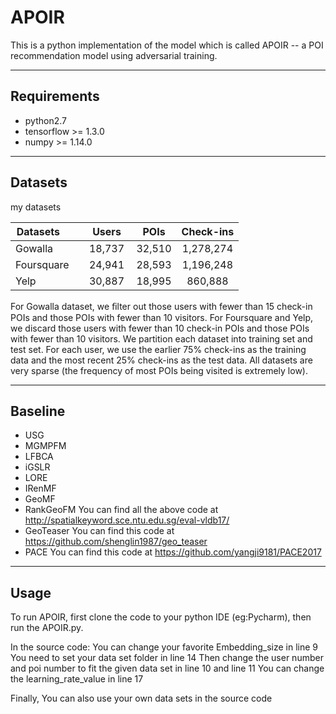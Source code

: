 # APOIR

This is a python implementation of the model which is called APOIR -- a POI recommendation model using adversarial training.


--------------


## Requirements

- python2.7
- tensorflow >= 1.3.0
- numpy >= 1.14.0


------------------



## Datasets

my datasets

| Datasets        |    Users    | POIs  |Check-ins |
| ------------- |:-------------:| :-----:|:--------:|
| Gowalla     |18,737|32,510|1,278,274|
| Foursquare     |24,941|28,593|1,196,248|
| Yelp  |30,887|18,995|860,888|

For Gowalla dataset, we ﬁlter out those users with fewer than 15 check-in POIs and those POIs with fewer than 10 visitors. For Foursquare and Yelp, we discard those users with fewer than 10 check-in POIs and those POIs with fewer than 10 visitors. We partition each dataset into training set and test set. For each user, we use the earlier 75% check-ins as the training data and the most recent 25% check-ins as the test data. All datasets are very sparse (the frequency of most POIs being visited is extremely low).



--------------------------

## Baseline

- USG
- MGMPFM
- LFBCA
- iGSLR
- LORE
- IRenMF
- GeoMF
- RankGeoFM
You can find all the above code at http://spatialkeyword.sce.ntu.edu.sg/eval-vldb17/
- GeoTeaser
You can find this code at https://github.com/shenglin1987/geo_teaser
- PACE
You can find this code at https://github.com/yangji9181/PACE2017



--------------------



## Usage

To run APOIR, first clone the code to your python IDE (eg:Pycharm), then run the APOIR.py.

In the source code:
You can change your favorite Embedding_size in line 9
You need to set your data set folder in line 14
Then change the user number and poi number to fit the given data set in line 10 and line 11
You can change the learning_rate_value in line 17

Finally,
You can also use your own data sets in the source code

